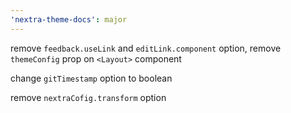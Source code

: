 ```yaml
---
'nextra-theme-docs': major
---
```


remove `feedback.useLink` and `editLink.component` option, remove `themeConfig` prop on `<Layout>` component

change `gitTimestamp` option to boolean

remove `nextraCofig.transform` option
